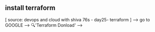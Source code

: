 ## install terraform
[ source: devops and cloud with shiva 76s - day25- terraform ]
--> go to GOOGLE --> 🔍'Terraform Donload' -->
   

   
